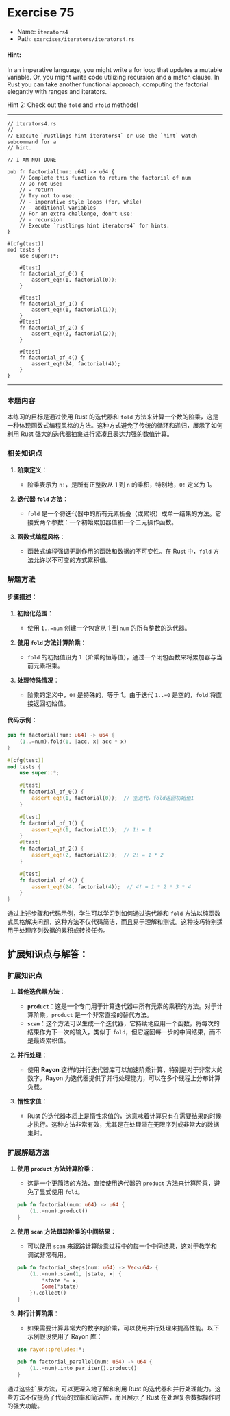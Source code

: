 # Exercise 75

- Name: ```iterators4```
- Path: ```exercises/iterators/iterators4.rs```
#### Hint: 

In an imperative language, you might write a for loop that updates a mutable variable. Or, you might write code utilizing recursion and a match clause. In Rust you can take another functional approach, computing the factorial elegantly with ranges and iterators.

Hint 2: Check out the `fold` and `rfold` methods!


---



```rust,editable
// iterators4.rs
//
// Execute `rustlings hint iterators4` or use the `hint` watch subcommand for a
// hint.

// I AM NOT DONE

pub fn factorial(num: u64) -> u64 {
    // Complete this function to return the factorial of num
    // Do not use:
    // - return
    // Try not to use:
    // - imperative style loops (for, while)
    // - additional variables
    // For an extra challenge, don't use:
    // - recursion
    // Execute `rustlings hint iterators4` for hints.
}

#[cfg(test)]
mod tests {
    use super::*;

    #[test]
    fn factorial_of_0() {
        assert_eq!(1, factorial(0));
    }

    #[test]
    fn factorial_of_1() {
        assert_eq!(1, factorial(1));
    }
    #[test]
    fn factorial_of_2() {
        assert_eq!(2, factorial(2));
    }

    #[test]
    fn factorial_of_4() {
        assert_eq!(24, factorial(4));
    }
}

```

---

### 本题内容

本练习的目标是通过使用 Rust 的迭代器和 `fold` 方法来计算一个数的阶乘，这是一种体现函数式编程风格的方法。这种方式避免了传统的循环和递归，展示了如何利用 Rust 强大的迭代器抽象进行紧凑且表达力强的数值计算。

### 相关知识点

1. **阶乘定义**：
   - 阶乘表示为 `n!`，是所有正整数从 1 到 `n` 的乘积，特别地，`0!` 定义为 1。

2. **迭代器 `fold` 方法**：
   - `fold` 是一个将迭代器中的所有元素折叠（或累积）成单一结果的方法。它接受两个参数：一个初始累加器值和一个二元操作函数。

3. **函数式编程风格**：
   - 函数式编程强调无副作用的函数和数据的不可变性。在 Rust 中，`fold` 方法允许以不可变的方式累积值。

### 解题方法

#### 步骤描述：

1. **初始化范围**：
   - 使用 `1..=num` 创建一个包含从 1 到 `num` 的所有整数的迭代器。

2. **使用 `fold` 方法计算阶乘**：
   - `fold` 的初始值设为 1（阶乘的恒等值），通过一个闭包函数来将累加器与当前元素相乘。

3. **处理特殊情况**：
   - 阶乘的定义中，`0!` 是特殊的，等于 1。由于迭代 `1..=0` 是空的，`fold` 将直接返回初始值。

#### 代码示例：

```rust
pub fn factorial(num: u64) -> u64 {
    (1..=num).fold(1, |acc, x| acc * x)
}

#[cfg(test)]
mod tests {
    use super::*;

    #[test]
    fn factorial_of_0() {
        assert_eq!(1, factorial(0));  // 空迭代，fold返回初始值1
    }

    #[test]
    fn factorial_of_1() {
        assert_eq!(1, factorial(1));  // 1! = 1
    }
    #[test]
    fn factorial_of_2() {
        assert_eq!(2, factorial(2));  // 2! = 1 * 2
    }

    #[test]
    fn factorial_of_4() {
        assert_eq!(24, factorial(4));  // 4! = 1 * 2 * 3 * 4
    }
}
```

通过上述步骤和代码示例，学生可以学习到如何通过迭代器和 `fold` 方法以纯函数式风格解决问题，这种方法不仅代码简洁，而且易于理解和测试。这种技巧特别适用于处理序列数据的累积或转换任务。

## 扩展知识点与解答：

### 扩展知识点

1. **其他迭代器方法**：
   - **`product`**：这是一个专门用于计算迭代器中所有元素的乘积的方法。对于计算阶乘，`product` 是一个非常直接的替代方法。
   - **`scan`**：这个方法可以生成一个迭代器，它持续地应用一个函数，将每次的结果作为下一次的输入，类似于 `fold`，但它返回每一步的中间结果，而不是最终累积值。

2. **并行处理**：
   - 使用 **Rayon** 这样的并行迭代器库可以加速阶乘计算，特别是对于非常大的数字。Rayon 为迭代器提供了并行处理能力，可以在多个线程上分布计算负载。

3. **惰性求值**：
   - Rust 的迭代器本质上是惰性求值的，这意味着计算只有在需要结果的时候才执行。这种方法非常有效，尤其是在处理潜在无限序列或非常大的数据集时。

### 扩展解题方法

1. **使用 `product` 方法计算阶乘**：
   - 这是一个更简洁的方法，直接使用迭代器的 `product` 方法来计算阶乘，避免了显式使用 `fold`。

   ```rust
   pub fn factorial(num: u64) -> u64 {
       (1..=num).product()
   }
   ```

2. **使用 `scan` 方法跟踪阶乘的中间结果**：
   - 可以使用 `scan` 来跟踪计算阶乘过程中的每一个中间结果，这对于教学和调试非常有用。

   ```rust
   pub fn factorial_steps(num: u64) -> Vec<u64> {
       (1..=num).scan(1, |state, x| {
           *state *= x;
           Some(*state)
       }).collect()
   }
   ```

3. **并行计算阶乘**：
   - 如果需要计算非常大的数字的阶乘，可以使用并行处理来提高性能。以下示例假设使用了 Rayon 库：

   ```rust
   use rayon::prelude::*;
   
   pub fn factorial_parallel(num: u64) -> u64 {
       (1..=num).into_par_iter().product()
   }
   ```

通过这些扩展方法，可以更深入地了解和利用 Rust 的迭代器和并行处理能力。这些方法不仅提高了代码的效率和简洁性，而且展示了 Rust 在处理复杂数据操作时的强大功能。
